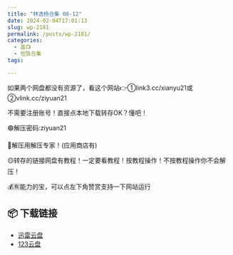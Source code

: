 ```yaml
---
title: "林逸杨合集 08-12"
date: 2024-02-04T17:01:13
slug: wp-2181
permalink: /posts/wp-2181/
categories:
  - 盖📺
  - 恰饭合集
tags:

---
```


如果两个网盘都没有资源了，看这个网站👉①link3.cc/xianyu21或②vlink.cc/ziyuan21

不需要注册账号！直接点本地下载转存OK？懂吧！

🟢解压密码:ziyuan21

🔵解压用解压专家！(应用商店有)

🟡转存的链接网盘有教程！一定要看教程！按教程操作！不按教程操作你不会解压！

💰🈶能力的宝，可以点左下角赞赏支持一下网站运行

## 📦 下载链接
- [迅雷云盘](https://blziyuan21.com/pay-download/2181?key=3068d9f409&down_id=0)
- [123云盘](https://blziyuan21.com/pay-download/2181?key=3068d9f409&down_id=1)

